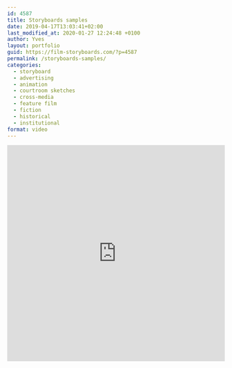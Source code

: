 ```yaml
---
id: 4587
title: Storyboards samples
date: 2019-04-17T13:03:41+02:00
last_modified_at: 2020-01-27 12:24:48 +0100
author: Yves
layout: portfolio
guid: https://film-storyboards.com/?p=4587
permalink: /storyboards-samples/
categories:
  - storyboard
  - advertising
  - animation
  - courtroom sketches
  - cross-media
  - feature film
  - fiction
  - historical
  - institutional
format: video
---
```


<iframe style="border: none; width: 100%; height: 500px;" src="https://e.issuu.com/anonymous-embed.html?u=alternatyves&amp;d=alternatyves_portfolio_storyboards_" allowfullscreen="allowfullscreen"></iframe>
<br>
<br>
